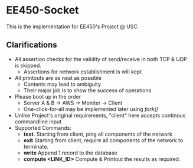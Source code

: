 # EE450-Socket
This is the implementation for EE450's Project @ USC

## Clarifications
- All assertion checks for the validity of send/receive in both TCP & UDP is skipped.
  - Assertions for network establishment is will kept
- All printouts are as neat as possible
  - Contents may lead to ambiguity
  - Their major job is to show the success of operations
- Please boot up in the order
  - Server A & B -> AWS -> Moniter -> Client
  - One-click-for-all may be implemented later using *fork()*
- Unlike Project's original requirements, "client" here accepts continous commandline input
- Supported Commands:
  - <b>test</b>. Starting from client, ping all components of the network
  - <b>exit</b> Starting from client, require all components of the network to terminate.
  - <b>write <BW> <LENGTH> <VELOCITY> <NOISEPOWER> </b> Append 1 record to the database
  - <b>compute <LINK_ID> <SIZE> <SIGNALPOWER> </b> Compute & Printout the results as required.

